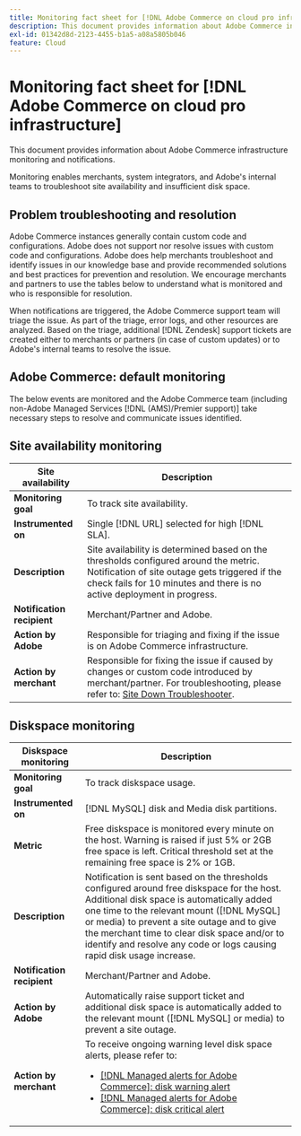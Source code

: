 ```yaml
---
title: Monitoring fact sheet for [!DNL Adobe Commerce on cloud pro infrastructure]
description: This document provides information about Adobe Commerce infrastructure monitoring and notifications.
exl-id: 01342d8d-2123-4455-b1a5-a08a5805b046
feature: Cloud
---
```


# Monitoring fact sheet for [!DNL Adobe Commerce on cloud pro infrastructure]

This document provides information about Adobe Commerce infrastructure monitoring and notifications.

Monitoring enables merchants, system integrators, and Adobe's internal teams to troubleshoot site availability and insufficient disk space.

## Problem troubleshooting and resolution

Adobe Commerce instances generally contain custom code and configurations. Adobe does not support nor resolve issues with custom code and configurations. Adobe does help merchants troubleshoot and identify issues in our knowledge base and provide recommended solutions and best practices for prevention and resolution. We encourage merchants and partners to use the tables below to understand what is monitored and who is responsible for resolution.

When notifications are triggered, the Adobe Commerce support team will triage the issue. As part of the triage, error logs, and other resources are analyzed. Based on the triage, additional [!DNL Zendesk] support tickets are created either to merchants or partners (in case of custom updates) or to Adobe's internal teams to resolve the issue.

## Adobe Commerce: default monitoring

The below events are monitored and the Adobe Commerce team (including non-Adobe Managed Services [!DNL (AMS)/Premier support)] take necessary steps to resolve and communicate issues identified.

## Site availability monitoring

 |  Site availability  | Description |
 |------------|------------|
 | **Monitoring goal** | To track site availability. |
 | **Instrumented on** | Single [!DNL URL] selected for high [!DNL SLA]. |
 | **Description** | Site availability is determined based on the thresholds configured around the metric. Notification of site outage gets triggered if the check fails for 10 minutes and there is no active deployment in progress.|
 | **Notification recipient** | Merchant/Partner and Adobe. |
 | **Action by Adobe** | Responsible for triaging and fixing if the issue is on Adobe Commerce infrastructure.|
 | **Action by merchant** | Responsible for fixing the issue if caused by changes or custom code introduced by merchant/partner. For troubleshooting, please refer to: [Site Down Troubleshooter](https://experienceleague.adobe.com/docs/commerce-knowledge-base/kb/troubleshooting/site-down-or-unresponsive/magento-site-down-troubleshooter.html). |

## Diskspace monitoring

| Diskspace monitoring    | Description |
|------------|------------|
| **Monitoring goal** |To track diskspace usage.|
| **Instrumented on** | [!DNL MySQL] disk and Media disk partitions.|
| **Metric** | Free diskspace is monitored every minute on the host. Warning is raised if just 5% or 2GB free space is left. Critical threshold set at the remaining free space is 2% or 1GB.|
| **Description** | Notification is sent based on the thresholds configured around free diskspace for the host. Additional disk space is automatically added one time to the relevant mount ([!DNL MySQL] or media) to prevent a site outage and to give the merchant time to clear disk space and/or to identify and resolve any code or logs causing rapid disk usage increase.|
| **Notification recipient** | Merchant/Partner and Adobe. |
| **Action by Adobe** | Automatically raise support ticket and additional disk space is automatically added to the relevant mount ([!DNL MySQL] or media) to prevent a site outage. |
| **Action by merchant** | To receive ongoing warning level disk space alerts, please refer to: <ul><li>[[!DNL Managed alerts for Adobe Commerce]: disk warning alert](https://experienceleague.adobe.com/docs/commerce-knowledge-base/kb/support-tools/managed-alerts/managed-alerts-for-magento-commerce-disk-warning-alert.html)</li><li>[[!DNL Managed alerts for Adobe Commerce]: disk critical alert](https://experienceleague.adobe.com/docs/commerce-knowledge-base/kb/support-tools/managed-alerts/managed-alerts-for-magento-commerce-disk-critical-alert.html) </li></ul> |

